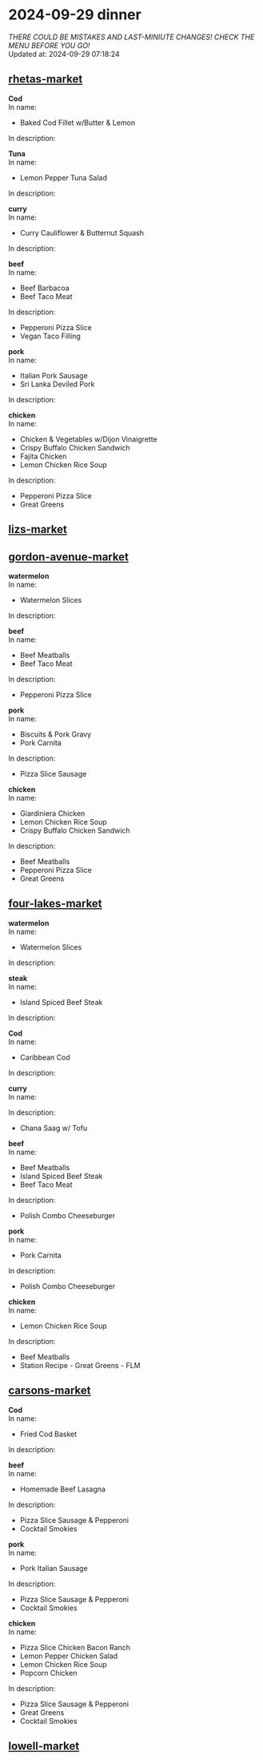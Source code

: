 # 2024-09-29 dinner  
*THERE COULD BE MISTAKES AND LAST-MINIUTE CHANGES! CHECK THE MENU BEFORE YOU GO!*  
Updated at: 2024-09-29 07:18:24  
## [rhetas-market](https://wisc-housingdining.nutrislice.com/menu/rhetas-market/dinner/2024-09-29)  
**Cod**  
In name:   
 - Baked Cod Fillet w/Butter & Lemon  
  
In description:   
  
**Tuna**  
In name:   
 - Lemon Pepper Tuna Salad  
  
In description:   
  
**curry**  
In name:   
 - Curry Cauliflower & Butternut Squash  
  
In description:   
  
**beef**  
In name:   
 - Beef Barbacoa  
 - Beef Taco Meat  
  
In description:   
 - Pepperoni Pizza Slice  
 - Vegan Taco Filling  
  
**pork**  
In name:   
 - Italian Pork Sausage  
 - Sri Lanka Deviled Pork  
  
In description:   
  
**chicken**  
In name:   
 - Chicken & Vegetables w/Dijon Vinaigrette  
 - Crispy Buffalo Chicken Sandwich  
 - Fajita Chicken  
 - Lemon Chicken Rice Soup  
  
In description:   
 - Pepperoni Pizza Slice  
 - Great Greens  
  
## [lizs-market](https://wisc-housingdining.nutrislice.com/menu/lizs-market/dinner/2024-09-29)  
## [gordon-avenue-market](https://wisc-housingdining.nutrislice.com/menu/gordon-avenue-market/dinner/2024-09-29)  
**watermelon**  
In name:   
 - Watermelon Slices  
  
In description:   
  
**beef**  
In name:   
 - Beef Meatballs  
 - Beef Taco Meat  
  
In description:   
 - Pepperoni Pizza Slice  
  
**pork**  
In name:   
 - Biscuits & Pork Gravy  
 - Pork Carnita  
  
In description:   
 - Pizza Slice Sausage  
  
**chicken**  
In name:   
 - Giardiniera Chicken  
 - Lemon Chicken Rice Soup  
 - Crispy Buffalo Chicken Sandwich  
  
In description:   
 - Beef Meatballs  
 - Pepperoni Pizza Slice  
 - Great Greens  
  
## [four-lakes-market](https://wisc-housingdining.nutrislice.com/menu/four-lakes-market/dinner/2024-09-29)  
**watermelon**  
In name:   
 - Watermelon Slices  
  
In description:   
  
**steak**  
In name:   
 - Island Spiced Beef Steak  
  
In description:   
  
**Cod**  
In name:   
 - Caribbean Cod  
  
In description:   
  
**curry**  
In name:   
  
In description:   
 - Chana Saag w/ Tofu  
  
**beef**  
In name:   
 - Beef Meatballs  
 - Island Spiced Beef Steak  
 - Beef Taco Meat  
  
In description:   
 - Polish Combo Cheeseburger  
  
**pork**  
In name:   
 - Pork Carnita  
  
In description:   
 - Polish Combo Cheeseburger  
  
**chicken**  
In name:   
 - Lemon Chicken Rice Soup  
  
In description:   
 - Beef Meatballs  
 - Station Recipe - Great Greens - FLM  
  
## [carsons-market](https://wisc-housingdining.nutrislice.com/menu/carsons-market/dinner/2024-09-29)  
**Cod**  
In name:   
 - Fried Cod Basket  
  
In description:   
  
**beef**  
In name:   
 - Homemade Beef Lasagna  
  
In description:   
 - Pizza Slice Sausage & Pepperoni  
 - Cocktail Smokies  
  
**pork**  
In name:   
 - Pork Italian Sausage  
  
In description:   
 - Pizza Slice Sausage & Pepperoni  
 - Cocktail Smokies  
  
**chicken**  
In name:   
 - Pizza Slice Chicken Bacon Ranch  
 - Lemon Pepper Chicken Salad  
 - Lemon Chicken Rice Soup  
 - Popcorn Chicken  
  
In description:   
 - Pizza Slice Sausage & Pepperoni  
 - Great Greens  
 - Cocktail Smokies  
  
## [lowell-market](https://wisc-housingdining.nutrislice.com/menu/lowell-market/dinner/2024-09-29)  
  
